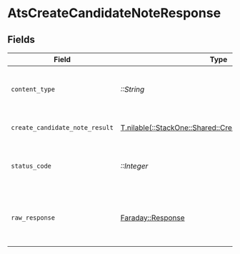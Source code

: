 # AtsCreateCandidateNoteResponse


## Fields

| Field                                                                                                        | Type                                                                                                         | Required                                                                                                     | Description                                                                                                  |
| ------------------------------------------------------------------------------------------------------------ | ------------------------------------------------------------------------------------------------------------ | ------------------------------------------------------------------------------------------------------------ | ------------------------------------------------------------------------------------------------------------ |
| `content_type`                                                                                               | *::String*                                                                                                   | :heavy_check_mark:                                                                                           | HTTP response content type for this operation                                                                |
| `create_candidate_note_result`                                                                               | [T.nilable(::StackOne::Shared::CreateCandidateNoteResult)](../../models/shared/createcandidatenoteresult.md) | :heavy_minus_sign:                                                                                           | Record created successfully.                                                                                 |
| `status_code`                                                                                                | *::Integer*                                                                                                  | :heavy_check_mark:                                                                                           | HTTP response status code for this operation                                                                 |
| `raw_response`                                                                                               | [Faraday::Response](https://www.rubydoc.info/gems/faraday/Faraday/Response)                                  | :heavy_check_mark:                                                                                           | Raw HTTP response; suitable for custom response parsing                                                      |